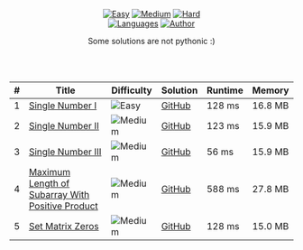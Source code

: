 <div align="center">

[![Easy](https://img.shields.io/badge/Easy-1-5cb85c.svg?style=flat)]()
[![Medium](https://img.shields.io/badge/Medium-4-f0ad4e.svg?style=flat)]()
[![Hard](https://img.shields.io/badge/Hard-0-d9534f.svg?style=flat)]()
</br>
[![Languages](https://img.shields.io/badge/Languages-Python-red.svg?style=flat)]()
[![Author](https://img.shields.io/badge/Author-Gal%20Itach-blue.svg?style=flat)]()

Some solutions are not pythonic :) 
</div>
</br>
</br>
<div align="center">
  
|  #    | Title                                                                                                                                     | Difficulty                                                               | Solution                                                             | Runtime   | Memory  |
|  ---- | ----------------------------------------------------------------------------------------------------------------------------------------- | ------------------------------------------------------------------------ | -------------------------------------------------------------------- | --------- | ------- |
|   1   | [Single Number I](https://leetcode.com/problems/single-number/)                                                                           | ![Easy](https://img.shields.io/badge/Easy-5cb85c.svg?style=flat)         | [GitHub](SingleNumber/Solution.py)                                   | 128 ms    | 16.8 MB |
|   2   | [Single Number II](https://leetcode.com/problems/single-number-ii/)                                                                       | ![Medium](https://img.shields.io/badge/Medium-f0ad4e.svg?style=flat)     | [GitHub](SingleNumberII/Solution.py)                                 | 123 ms    | 15.9 MB |
|   3   | [Single Number III](https://leetcode.com/problems/single-number-ii/)                                                                      | ![Medium](https://img.shields.io/badge/Medium-f0ad4e.svg?style=flat)     | [GitHub](SingleNumberIII/Solution.py)                                | 56 ms     | 15.9 MB |
|   4   | [Maximum Length of Subarray With Positive Product](https://leetcode.com/problems/maximum-length-of-subarray-with-positive-product/)       | ![Medium](https://img.shields.io/badge/Medium-f0ad4e.svg?style=flat)     | [GitHub](MaxSubArrLenWPosProduct/Solution.py)                        | 588 ms    | 27.8 MB |
|   5   | [Set Matrix Zeros]( https://leetcode.com/problems/set-matrix-zeroes)                                                                      | ![Medium](https://img.shields.io/badge/Medium-f0ad4e.svg?style=flat)     | [GitHub](SetMatrixZeros/Solution.py)                                 | 128 ms    | 15.0 MB |

</div>
